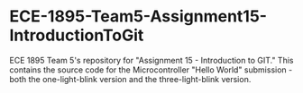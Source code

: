 # ECE-1895-Team5-Assignment15-IntroductionToGit
ECE 1895 Team 5's repository for "Assignment 15 - Introduction to GIT."
This contains the source code for the Microcontroller "Hello World" submission - both the one-light-blink version and the three-light-blink version.
